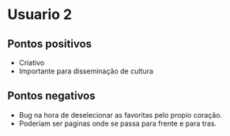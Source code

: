 # Usuario 2

## Pontos positivos
  - Criativo
  - Importante para disseminação de cultura

## Pontos negativos
  - Bug na hora de deselecionar as favoritas pelo propio coração.
  - Poderiam ser paginas onde se passa para frente e para tras.
  
